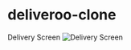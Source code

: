 # deliveroo-clone




Delivery Screen
![Delivery Screen](https://user-images.githubusercontent.com/57701113/226100721-f36475ea-0b83-48f0-a62b-97fdcd5e6993.jpeg)
